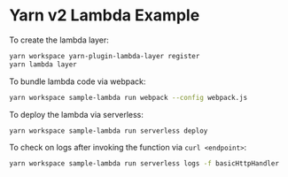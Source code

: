 # Yarn v2 Lambda Example

To create the lambda layer:

```bash
yarn workspace yarn-plugin-lambda-layer register
yarn lambda layer
```

To bundle lambda code via webpack:

```bash
yarn workspace sample-lambda run webpack --config webpack.js
```

To deploy the lambda via serverless:

```bash
yarn workspace sample-lambda run serverless deploy
```

To check on logs after invoking the function via `curl <endpoint>`:

```bash
yarn workspace sample-lambda run serverless logs -f basicHttpHandler
```

